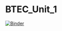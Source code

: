 # BTEC_Unit_1
[![Binder](http://mybinder.org/badge.svg)](http://mybinder.org:/repo/computersciencenotebooks/btec_unit_1)
